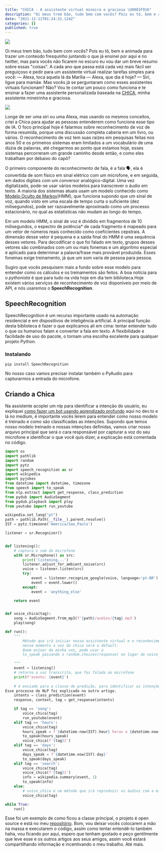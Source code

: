 ```yaml
---
title: "CHICA - A assistente virtual mineira e graciosa \U0001F916"
description: "Oi meus trem bão, tudo bem com vocês? Pois eu tô, bem e animada para trazer um conteúdo fresquinho juntando o que já ensinei por aqui e no twitter..."
date: "2021-12-11T01:24:32.124Z"
categories: []
published: true
---
```


![](https://dev-to-uploads.s3.amazonaws.com/uploads/articles/fgbq99aupa8x05mfwzmu.png)

Oi meus trem bão, tudo bem com vocês? Pois eu tô, bem e animada para trazer um conteúdo fresquinho juntando o que já ensinei por aqui e no twitter, mas para vocês não ficarem no escuro eu vou dar um breve resumo sobre essas "coisas".
A cada ano que passa está cada vez mais fácil ser preguiçoso e pedir para um assistente virtual realizar tarefas simples para você:
— Alexa, toca aquela lá da Marília
— Alexa, que dia é hoje?
— Siri, ligue para mamãe.
Mas vocês já se perguntaram como esses assistentes virtuais funcionam? Não? Vou te contar um pouco como funciona e te ensinar a fazer uma assistente personalizada baseada na [CHICA](https://github.com/thaisribeiro/chica), minha assistente mineirinha e graciosa.

![](https://dev-to-uploads.s3.amazonaws.com/uploads/articles/mywm5g5ow1bfhe8rnr1z.png)

Longe de ser uma siri ou uma Alexa, mas usando os mesmos conceitos, criei a Chica para ajudar as pessoas entenderem como funciona esse tipo de IA.
O foco principal hoje é falarmos sobre reconhecimento de voz de forma resumida, porque uma discussão completa caberia em um livro, ou vários. 
O reconhecimento de voz tem suas raízes em pesquisas feitas nos anos 50 e os primeiros sistemas eram limitados a um vocabulário de uma dúzia de palavras, até chegarmos ao ponto que estamos hoje, esses sistemas percorreram um grande caminho desde então, e como eles trabalham por debaixo do capô?

O primeiro componente do reconhecimento de fala, é a fala 🗣️, ela é convertida de som físico em sinal elétrico com um microfone, e em seguida, em dados digitais com um conversor analógico-digital. Uma vez digitalizado, pode-se usar vários modelos para transcrever o áudio em texto.
A maioria dos sistemas atuais usam um modelo conhecido como [Modelo Oculto de Markov](https://en.wikipedia.org/wiki/Hidden_Markov_model)(HMM), que funciona supondo que um sinal de voz, quando visto em uma escala de tempo curta o suficiente (dez milisegundos), pode ser razoavelmente aproximado como um processo estacionário, no qual as estatísticas não mudam ao longo do tempo.

Em um modelo HMM, o sinal de voz é dividido em fragmentos de 10 milisegundos, o espectro de potência* de cada fragmento é mapeado para um vetor de números reais conhecido como coeficientes cepstrais. A dimensão desse vetor é pequena e a saída final do HMM é uma sequência desses vetores. Para decodificar o que foi falado em texto, grupos desses vetores são combinados com um ou mais fonemas e um algoritmo especial é aplicado para determinar a palavra/frase mais provável produzida. Esses fonemas exige treinamento, já que um som varia de pessoa para pessoa.

Sugiro que vocês pesquisem mais a fundo sobre esse modelo para entender como os cálculos e os treinamentos são feitos. A boa notícia para o *pythonista* é que para tudo na vida hoje em dia tem biblioteca.Hoje existem vários serviços de reconhecimento de voz disponíveis por meio de API, e nós usaremos o **SpeechRecognition**.

## SpeechRecognition
SpeechRecognition é um recurso importante usado na automação residencial e em dispositivos de inteligência artificial. 
A principal função desta biblioteca é fazer o que explicamos ali em cima: tentar entender tudo o que os humanos falam e converter a fala em texto.
A flexibilidade e facilidade de uso do pacote, o tornam uma escolha excelente para qualquer projeto Python. 

### Instalando 
```
pip install SpeechRecognition
```
No nosso caso vamos precisar instalar também o PyAudio para capturarmos a entrada do microfone.

## Criando a Chica
Na assistente acoplei um nlp para identificar a intenção do usuário, eu expliquei [como fazer um bot usando aprendizado profundo](https://dev.to/thaisribeiro/como-criar-um-bot-usando-deep-learning-e-python-2d55) aqui no dev.to e lá no medium, é importante vocês lerem para entender como nosso modelo é treinado e como são classificadas as intenções.
Supondo que temos nosso modelo treinado e nossas intenções definidas, vamos criar nosso arquivo principal que será o cara responsável por capturar a voz do seu microfone e identificar o que você quis dizer, a explicação está comentada no código.

```python
import os
import pathlib
import random
import pytz
import speech_recognition as sr
import wikipedia
import pyjokes
from datetime import datetime, timezone
from speech import to_speak
from nlp.extract import get_response, class_prediction
from pydub import AudioSegment
from pydub.playback import play
from youtube import run_youtube

wikipedia.set_lang("pt")
path = pathlib.Path(__file__).parent.resolve()
IST = pytz.timezone('America/Sao_Paulo')

listener = sr.Recognizer()


def listening():
    # captura o som do microfone
    with sr.Microphone() as src:
        print('listening...')
        listener.adjust_for_ambient_noise(src)
        voice = listener.listen(src)
        try:
            event = listener.recognize_google(voice, language='pt-BR')
            event = event.lower()
        except:
            event = 'anything_else'

    return event


def voice_chica(tag):
    song = AudioSegment.from_mp3(f'{path}/audios/{tag}.mp3')
    play(song)

def run():
    """
        Método que irá iniciar nossa assistente virtual e o reconhecimento de voz
        nesse momento a voz da chica será o default.
        Quem enjoar da minha voz, pode usar o
        to_speak passando o random.choices(response) no lugar de voice_chica

    """
    event = listening()
    # retorna a voz transcrita, que foi falada ao microfone
    print(f'evento: {event}')
    
    # é enviado para a classe de predição, para identificar as intenções e assim buscar a resposta mais coerente se existir, caso não exista cai no fallback.
Esse processo de NLP foi explicado no outro artigo.
    intents = class_prediction(event)
    response, context, tag = get_response(intents)

    if tag == 'song':
        voice_chica(tag)
        run_youtube(event)
    elif tag == 'hours':
        voice_chica(tag)
        hours_speak = f'{datetime.now(IST).hour} horas e {datetime.now(IST).minute} minutos'
        to_speak(hours_speak)
        voice_chica(f'{tag}2')
    elif tag == 'days':
        voice_chica(tag)
        days_speak = f'{datetime.now(IST).day}'
        to_speak(days_speak)
    elif tag == 'search':
        voice_chica(tag)
        voice_chica(f'{tag}2')
        info = wikipedia.summary(event, 1)
        to_speak(info)
    else:
        # voice_chica é um método que irá reproduzir os áudios com a minha voz haha e to_speak com a voz do google.
        voice_chica(tag)

while True:
    run()

```
Esse foi um exemplo de como ficou a classe principal, o projeto é open source e está no meu [repositório](https://github.com/thaisribeiro/chica).
Bom, vou deixar vocês colocarem a mão na massa e executarem o código, assim como tentar entendê-lo também haha, vou ficando por aqui, espero que tenham gostado e peço gentilmente que leve esse e os outros artigos aos seus amigos, assim você estará compartilhando informação e incentivando o meu trabalho.
Até mais.